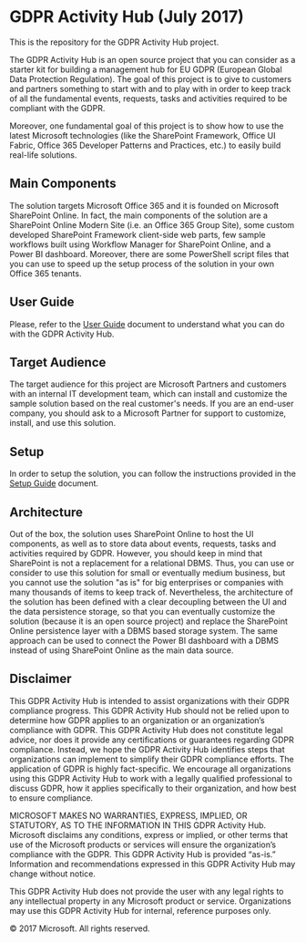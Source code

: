 ﻿# GDPR Activity Hub (July 2017)
This is the repository for the GDPR Activity Hub project.

The GDPR Activity Hub is an open source project that you can consider as a starter kit for building a management hub for EU GDPR
(European Global Data Protection Regulation). The goal of this project is to give to customers and partners something to start with
and to play with in order to keep track of all the fundamental events, requests, tasks and activities required to be compliant with
the GDPR.

Moreover, one fundamental goal of this project is to show how to use the latest Microsoft technologies (like the SharePoint Framework, 
Office UI Fabric, Office 365 Developer Patterns and Practices, etc.) to easily build real-life solutions.

## Main Components
The solution targets Microsoft Office 365 and it is founded on Microsoft SharePoint Online.
In fact, the main components of the solution are a SharePoint Online Modern Site (i.e. an Office 365 Group Site), some custom developed
SharePoint Framework client-side web parts, few sample workflows built using Workflow Manager for SharePoint Online, and a Power BI
dashboard. Moreover, there are some PowerShell script files that you can use to speed up the setup process of the solution in your own Office 365 tenants.

## User Guide
Please, refer to the [User Guide](./Documentation/User-Guide.md) document to understand what you can do with the GDPR Activity Hub.

## Target Audience
The target audience for this project are Microsoft Partners and customers with an internal IT development team, which can install and customize
the sample solution based on the real customer's needs. If you are an end-user company, you should ask to a Microsoft Partner for support to customize, install, and use this solution.

## Setup
In order to setup the solution, you can follow the instructions provided in the [Setup Guide](./Documentation/Setup-Guide.md) document.

## Architecture
Out of the box, the solution uses SharePoint Online to host the UI components, as well as to store data about events, requests, tasks and 
activities required by GDPR. However, you should keep in mind that SharePoint is not a replacement for a relational DBMS. Thus, you can 
use or consider to use this solution for small or eventually medium business, but you cannot use the solution "as is" for big enterprises or
companies with many thousands of items to keep track of.
Nevertheless, the architecture of the solution has been defined with a clear decoupling between the UI and the data persistence storage, so that
you can eventually customize the solution (because it is an open source project) and replace the SharePoint Online persistence layer with a 
DBMS based storage system. The same approach can be used to connect the Power BI dashboard with a DBMS instead of using SharePoint Online as the 
main data source.

## Disclaimer
This GDPR Activity Hub is intended to assist organizations with their GDPR compliance progress.  This GDPR Activity Hub should not be relied upon to determine how GDPR applies to an organization or an organization’s compliance with GDPR.  This GDPR Activity Hub does not constitute legal advice, nor does it provide any certifications or guarantees regarding GDPR compliance.  Instead, we hope the GDPR Activity Hub identifies steps that organizations can implement to simplify their GDPR compliance efforts.  The application of GDPR is highly fact-specific. We encourage all organizations using this GDPR Activity Hub to work with a legally qualified professional to discuss GDPR, how it applies specifically to their organization, and how best to ensure compliance.

MICROSOFT MAKES NO WARRANTIES, EXPRESS, IMPLIED, OR STATUTORY, AS TO THE INFORMATION IN THIS GDPR Activity Hub. Microsoft disclaims any conditions, express or implied, or other terms that use of the Microsoft products or services will ensure the organization’s compliance with the GDPR.  This GDPR Activity Hub is provided “as-is.”  Information and recommendations expressed in this GDPR Activity Hub may change without notice.

This GDPR Activity Hub does not provide the user with any legal rights to any intellectual property in any Microsoft product or service.  Organizations may use this GDPR Activity Hub for internal, reference purposes only.

© 2017 Microsoft.  All rights reserved.


